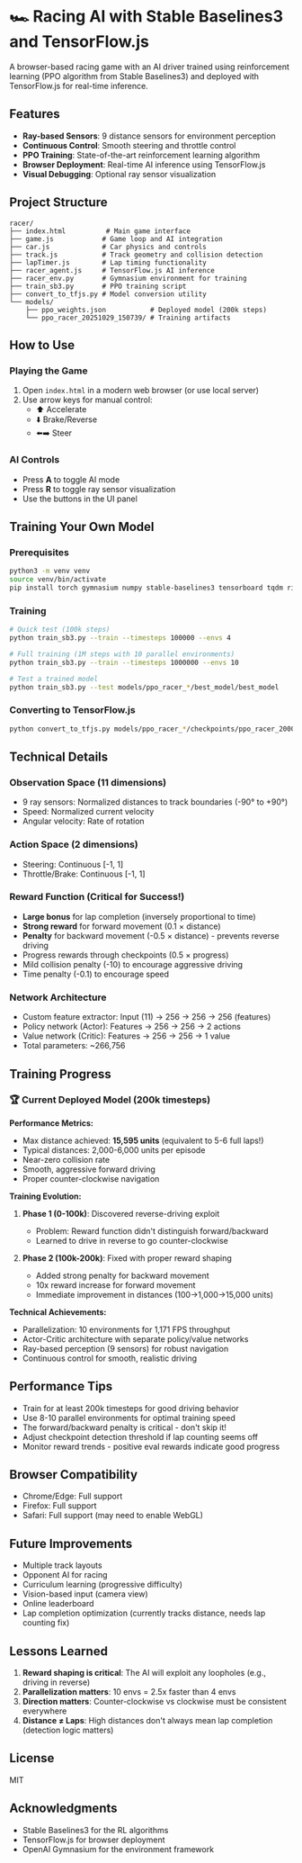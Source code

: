 # 🏎️ Racing AI with Stable Baselines3 and TensorFlow.js

A browser-based racing game with an AI driver trained using reinforcement learning (PPO algorithm from Stable Baselines3) and deployed with TensorFlow.js for real-time inference.

## Features

- **Ray-based Sensors**: 9 distance sensors for environment perception
- **Continuous Control**: Smooth steering and throttle control
- **PPO Training**: State-of-the-art reinforcement learning algorithm
- **Browser Deployment**: Real-time AI inference using TensorFlow.js
- **Visual Debugging**: Optional ray sensor visualization

## Project Structure

```
racer/
├── index.html          # Main game interface
├── game.js            # Game loop and AI integration
├── car.js             # Car physics and controls
├── track.js           # Track geometry and collision detection
├── lapTimer.js        # Lap timing functionality
├── racer_agent.js     # TensorFlow.js AI inference
├── racer_env.py       # Gymnasium environment for training
├── train_sb3.py       # PPO training script
├── convert_to_tfjs.py # Model conversion utility
└── models/
    ├── ppo_weights.json           # Deployed model (200k steps)
    └── ppo_racer_20251029_150739/ # Training artifacts
```

## How to Use

### Playing the Game

1. Open `index.html` in a modern web browser (or use local server)
2. Use arrow keys for manual control:
   - ⬆️ Accelerate
   - ⬇️ Brake/Reverse
   - ⬅️➡️ Steer

### AI Controls

- Press **A** to toggle AI mode
- Press **R** to toggle ray sensor visualization
- Use the buttons in the UI panel

## Training Your Own Model

### Prerequisites

```bash
python3 -m venv venv
source venv/bin/activate
pip install torch gymnasium numpy stable-baselines3 tensorboard tqdm rich matplotlib
```

### Training

```bash
# Quick test (100k steps)
python train_sb3.py --train --timesteps 100000 --envs 4

# Full training (1M steps with 10 parallel environments)
python train_sb3.py --train --timesteps 1000000 --envs 10

# Test a trained model
python train_sb3.py --test models/ppo_racer_*/best_model/best_model
```

### Converting to TensorFlow.js

```bash
python convert_to_tfjs.py models/ppo_racer_*/checkpoints/ppo_racer_200000_steps.zip --output models/ppo_weights.json
```

## Technical Details

### Observation Space (11 dimensions)
- 9 ray sensors: Normalized distances to track boundaries (-90° to +90°)
- Speed: Normalized current velocity
- Angular velocity: Rate of rotation

### Action Space (2 dimensions)
- Steering: Continuous [-1, 1]
- Throttle/Brake: Continuous [-1, 1]

### Reward Function (Critical for Success!)
- **Large bonus** for lap completion (inversely proportional to time)
- **Strong reward** for forward movement (0.1 × distance)
- **Penalty** for backward movement (-0.5 × distance) - prevents reverse driving
- Progress rewards through checkpoints (0.5 × progress)
- Mild collision penalty (-10) to encourage aggressive driving
- Time penalty (-0.1) to encourage speed

### Network Architecture
- Custom feature extractor: Input (11) → 256 → 256 → 256 (features)
- Policy network (Actor): Features → 256 → 256 → 2 actions
- Value network (Critic): Features → 256 → 256 → 1 value
- Total parameters: ~266,756

## Training Progress

### 🏆 Current Deployed Model (200k timesteps)

**Performance Metrics:**
- Max distance achieved: **15,595 units** (equivalent to 5-6 full laps!)
- Typical distances: 2,000-6,000 units per episode
- Near-zero collision rate
- Smooth, aggressive forward driving
- Proper counter-clockwise navigation

**Training Evolution:**
1. **Phase 1 (0-100k)**: Discovered reverse-driving exploit
   - Problem: Reward function didn't distinguish forward/backward
   - Learned to drive in reverse to go counter-clockwise

2. **Phase 2 (100k-200k)**: Fixed with proper reward shaping
   - Added strong penalty for backward movement
   - 10x reward increase for forward movement
   - Immediate improvement in distances (100→1,000→15,000 units)

**Technical Achievements:**
- Parallelization: 10 environments for 1,171 FPS throughput
- Actor-Critic architecture with separate policy/value networks
- Ray-based perception (9 sensors) for robust navigation
- Continuous control for smooth, realistic driving

## Performance Tips

- Train for at least 200k timesteps for good driving behavior
- Use 8-10 parallel environments for optimal training speed
- The forward/backward penalty is critical - don't skip it!
- Adjust checkpoint detection threshold if lap counting seems off
- Monitor reward trends - positive eval rewards indicate good progress

## Browser Compatibility

- Chrome/Edge: Full support
- Firefox: Full support
- Safari: Full support (may need to enable WebGL)

## Future Improvements

- Multiple track layouts
- Opponent AI for racing
- Curriculum learning (progressive difficulty)
- Vision-based input (camera view)
- Online leaderboard
- Lap completion optimization (currently tracks distance, needs lap counting fix)

## Lessons Learned

1. **Reward shaping is critical**: The AI will exploit any loopholes (e.g., driving in reverse)
2. **Parallelization matters**: 10 envs = 2.5x faster than 4 envs
3. **Direction matters**: Counter-clockwise vs clockwise must be consistent everywhere
4. **Distance ≠ Laps**: High distances don't always mean lap completion (detection logic matters)

## License

MIT

## Acknowledgments

- Stable Baselines3 for the RL algorithms
- TensorFlow.js for browser deployment
- OpenAI Gymnasium for the environment framework